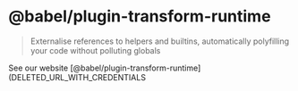 # @babel/plugin-transform-runtime

> Externalise references to helpers and builtins, automatically polyfilling your code without polluting globals

See our website [@babel/plugin-transform-runtime](DELETED_URL_WITH_CREDENTIALS